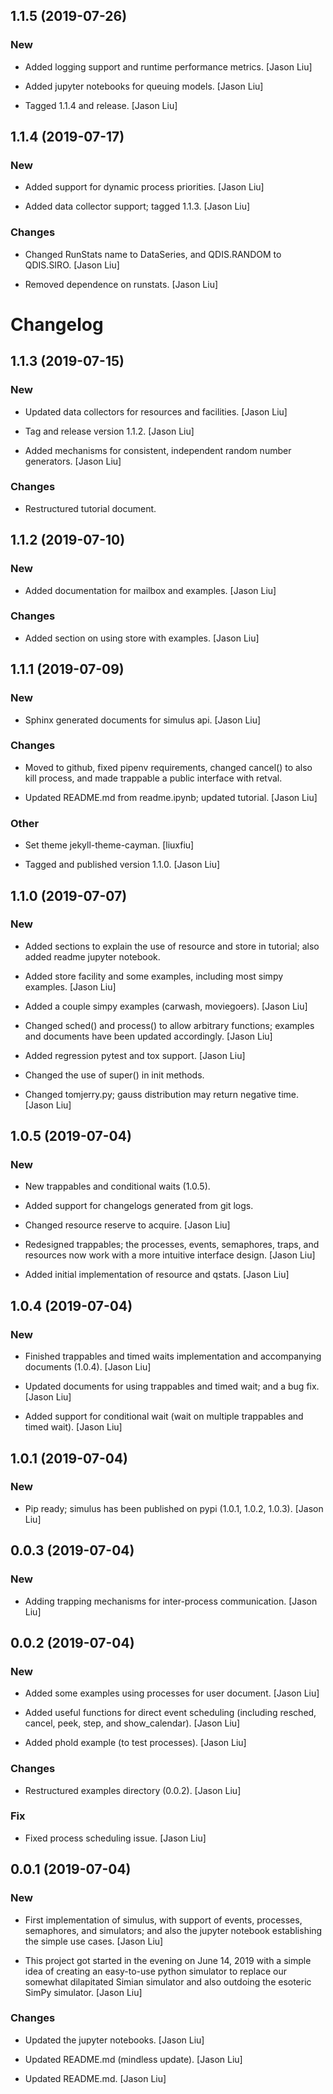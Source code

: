 ## 1.1.5 (2019-07-26)

### New

* Added logging support and runtime performance metrics. [Jason Liu]

* Added jupyter notebooks for queuing models. [Jason Liu]

* Tagged 1.1.4 and release. [Jason Liu]


## 1.1.4 (2019-07-17)

### New

* Added support for dynamic process priorities. [Jason Liu]

* Added data collector support; tagged 1.1.3. [Jason Liu]

### Changes

* Changed RunStats name to DataSeries, and QDIS.RANDOM to QDIS.SIRO. [Jason Liu]

* Removed dependence on runstats. [Jason Liu]


# Changelog


## 1.1.3 (2019-07-15)

### New

* Updated data collectors for resources and facilities. [Jason Liu]

* Tag and release version 1.1.2. [Jason Liu]

* Added mechanisms for consistent, independent random number generators. [Jason Liu]

### Changes

* Restructured tutorial document.


## 1.1.2 (2019-07-10)

### New

* Added documentation for mailbox and examples. [Jason Liu]

### Changes

* Added section on using store with examples. [Jason Liu]


## 1.1.1 (2019-07-09)

### New

* Sphinx generated documents for simulus api. [Jason Liu]

### Changes

* Moved to github, fixed pipenv requirements, changed cancel() to also kill process, and made trappable a public interface with retval. 

* Updated README.md from readme.ipynb; updated tutorial. [Jason Liu]

### Other

* Set theme jekyll-theme-cayman. [liuxfiu]

* Tagged and published version 1.1.0. [Jason Liu]


## 1.1.0 (2019-07-07)

### New

* Added sections to explain the use of resource and store in tutorial; also added readme jupyter notebook.

* Added store facility and some examples, including most simpy examples. [Jason Liu]

* Added a couple simpy examples (carwash, moviegoers). [Jason Liu]

* Changed sched() and process() to allow arbitrary functions; examples and documents have been updated accordingly. [Jason Liu]

* Added regression pytest and tox support. [Jason Liu]

* Changed the use of super() in init methods. 

* Changed tomjerry.py; gauss distribution may return negative time. [Jason Liu]

## 1.0.5 (2019-07-04)

### New

* New trappables and conditional waits (1.0.5). 

* Added support for changelogs generated from git logs. 

* Changed resource reserve to acquire. [Jason Liu]

* Redesigned trappables; the processes, events, semaphores, traps, and resources now work with a more intuitive interface design. [Jason Liu]

* Added initial implementation of resource and qstats. [Jason Liu]


## 1.0.4 (2019-07-04)

### New

* Finished trappables and timed waits implementation and accompanying documents (1.0.4). [Jason Liu]

* Updated documents for using trappables and timed wait; and a bug fix. [Jason Liu]

* Added support for conditional wait (wait on multiple trappables and timed wait). [Jason Liu]


## 1.0.1 (2019-07-04)

### New

* Pip ready; simulus has been published on pypi (1.0.1, 1.0.2, 1.0.3). [Jason Liu]


## 0.0.3 (2019-07-04)

### New

* Adding trapping mechanisms for inter-process communication. [Jason Liu]


## 0.0.2 (2019-07-04)

### New

* Added some examples using processes for user document. [Jason Liu]

* Added useful functions for direct event scheduling (including resched, cancel, peek, step, and show_calendar). [Jason Liu]

* Added phold example (to test processes). [Jason Liu]

### Changes

* Restructured examples directory (0.0.2). [Jason Liu]

### Fix

* Fixed process scheduling issue. [Jason Liu]


## 0.0.1 (2019-07-04)

### New

* First implementation of simulus, with support of events, processes, semaphores, and simulators; and also the jupyter notebook establishing the simple use cases. [Jason Liu]

* This project got started in the evening on June 14, 2019 with a simple idea of creating an easy-to-use python simulator to replace our somewhat dilapitated Simian simulator and also outdoing the esoteric SimPy simulator. [Jason Liu]

### Changes

* Updated the jupyter notebooks. [Jason Liu]

* Updated README.md (mindless update). [Jason Liu]

* Updated README.md. [Jason Liu]


